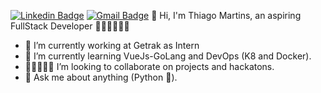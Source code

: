  [![Linkedin Badge](https://img.shields.io/badge/-LinkedIn-blue?style=flat-square&logo=Linkedin&&target=_blanklogoColor=white&link=https://www.linkedin.com/in/thiago-martins-devsec/)](https://www.linkedin.com/in/thiago-martins-devsec/)
[![Gmail Badge](https://img.shields.io/badge/-Gmail-c14438?style=flat-square&logo=Gmail&logoColor=white&link=mailto:veslima3@gmail.com.br)](mailto:thiagom.devsec@gmail.com)
👋 Hi, I'm Thiago Martins, an aspiring FullStack Developer 👨🏿‍💻🇧🇷:snake:
- 🔭 I’m currently working at Getrak as Intern
- 🌱 I’m currently learning VueJs-GoLang and DevOps (K8 and Docker).
- 👩🏿‍🤝‍👩🏻 I’m looking to collaborate on projects and hackatons.
- 💬 Ask me about anything (Python :snake:).
